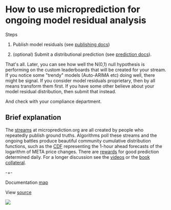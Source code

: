 
# How to use microprediction for ongoing model residual analysis
Steps
   
   1. Publish model residuals (see [publishing docs](https://microprediction.github.io/microprediction/publish.html))

   2. (optional) Submit a distributional prediction (see [prediction docs](https://microprediction.github.io/microprediction/predict.html)). 

That's all. Later, you can see how well the N(0,1) null hypothesis is performing on the custom leaderboards that will be created for your stream. If you notice some "trendy" models (Auto-ARIMA etc) doing well, there might be signal. If you consider model residuals proprietary, then by all means transform them first. If you have some other believe about your model residual distribution, then submit that instead. 

And check with your compliance department. 


## Brief explanation

The [streams](https://www.microprediction.org/browse_streams.html) at
microprediction.org are all created by people who repeatedly publish ground truths. Algorithms
poll these streams and the ongoing battles produce 
beautiful community cumulative distribution functions, such as the [CDF](https://www.microprediction.org/stream_dashboard.html?stream=faang_1&horizon=3555) representing the 1-hour ahead
forecasts of the logarithm of META price changes. There are [rewards](https://www.microprediction.com/competitions/daily) for good prediction determined daily. For a longer discussion see the [videos](https://github.com/microprediction/microprediction/blob/master/docs/videos.md) or the 
[book collateral](https://microprediction.github.io/building_an_open_ai_network/).  

-+- 

Documentation [map](https://microprediction.github.io/microprediction/map.html) 

View [source](https://github.com/microprediction/microprediction/blob/master/docs/README.md)


![](https://github.com/microprediction/microprediction/blob/master/docs/assets/images/cotton_microprediction_3d_down.png)
